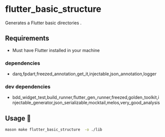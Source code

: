 # flutter_basic_structure

Generates a Flutter basic  directories .

## Requirements

- Must have Flutter installed in your machine

### dependencies
  
- darq,fpdart,freezed_annotation,get_it,injectable,json_annotation,logger

### dev dependencies  

- bdd_widget_test,build_runner,flutter_gen_runner,freezed,golden_toolkit,injectable_generator,json_serializable,mocktail,melos,very_good_analysis

## Usage 🚀

```sh
mason make flutter_basic_structure  -o ./lib
```
